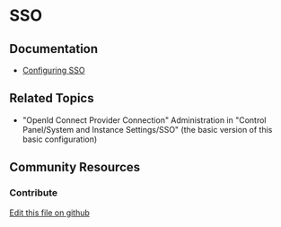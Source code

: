 # SSO

## Documentation

* [Configuring SSO](https://learn.liferay.com/dxp/latest/en/installation-and-upgrades/securing-liferay/configuring-sso.html)

## Related Topics

* "OpenId Connect Provider Connection" Administration in "Control Panel/System and Instance Settings/SSO" (the basic version of this basic configuration)

## Community Resources

### Contribute

[Edit this file on github](https://github.com/olafk/controlpanel-documentation-docs/blob/master/md/74en/com_liferay_oauth_client_admin_web_internal_portlet_OAuthClientAdminPortlet.md)
